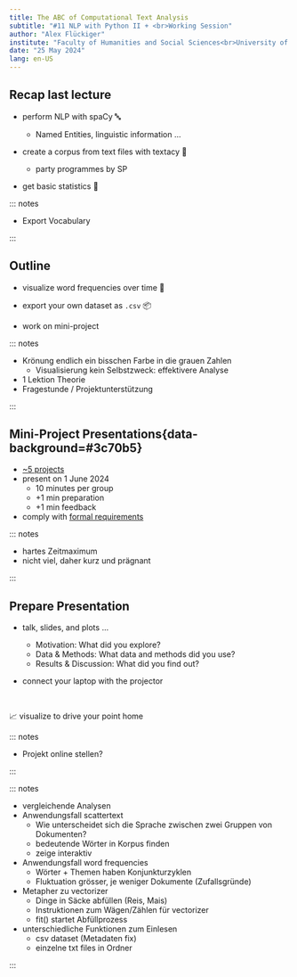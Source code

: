 ```yaml
---
title: The ABC of Computational Text Analysis
subtitle: "#11 NLP with Python II + <br>Working Session"
author: "Alex Flückiger"
institute: "Faculty of Humanities and Social Sciences<br>University of Lucerne" 
date: "25 May 2024"
lang: en-US
---
```




## Recap last lecture

- perform NLP with spaCy :abc:
  - Named Entities, linguistic information ...
- create a corpus from text files with textacy :bookmark_tabs:
  - party programmes by SP

- get basic statistics :abacus:

::: notes

- Export Vocabulary

:::

## Outline

- visualize word frequencies over time :art:

- export your own dataset as `.csv` :package:

- work on mini-project

  

::: notes

- Krönung endlich ein bisschen Farbe in die grauen Zahlen
  - Visualisierung kein Selbstzweck: effektivere Analyse
- 1 Lektion Theorie
- Fragestunde / Projektunterstützung

:::





## Mini-Project Presentations{data-background=#3c70b5}

- [~5 projects](https://docs.google.com/spreadsheets/d/1okuYtiMeASZzenn-VADvg1i6mWqVNsOaskuiHP-sTVc/edit#gid=0)
- present on 1 June 2024
  - 10 minutes per group
  - +1 min preparation
  - +1 min feedback
- comply with [formal requirements](https://aflueckiger.github.io/KED2024/lectures/html/KED2024_10.html#/mini-project)

::: notes

- hartes Zeitmaximum 
- nicht viel, daher kurz und prägnant

:::

## Prepare Presentation

- talk, slides, and plots ...
  - Motivation: What did you explore?
  - Data & Methods: What data and methods did you use?
  - Results & Discussion: What did you find out? 

- connect your laptop with the projector

<br>

:chart_with_upwards_trend: visualize to drive your point home



::: notes

- Projekt online stellen?

:::



::: notes

- vergleichende Analysen
- Anwendungsfall scattertext
  - Wie unterscheidet sich die Sprache zwischen zwei Gruppen von Dokumenten?
  - bedeutende Wörter in Korpus finden
  - zeige interaktiv
- Anwendungsfall word frequencies
  - Wörter + Themen haben Konjunkturzyklen
  - Fluktuation grösser, je weniger Dokumente (Zufallsgründe)
- Metapher zu vectorizer 
  - Dinge in Säcke abfüllen (Reis, Mais)
  - Instruktionen zum Wägen/Zählen für vectorizer
  - fit() startet Abfüllprozess
- unterschiedliche Funktionen zum Einlesen
  - csv dataset (Metadaten fix)
  - einzelne txt files in Ordner

:::
